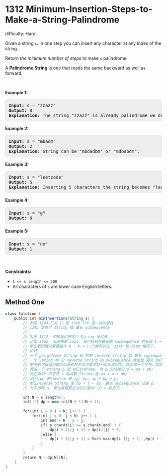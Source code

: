 # 1312 Minimum-Insertion-Steps-to-Make-a-String-Palindrome

difficulty: Hard

<style>
        section pre{
          background-color: #eee;
          border: 1px solid #ddd;
          padding:10px;
          border-radius: 5px;
        }
      </style>
<section>
<div><p>Given a string <code>s</code>. In one step you can insert any character at any index of the string.</p>
<p>Return <em>the minimum number of steps</em> to make <code>s</code>&nbsp;palindrome.</p>
<p>A&nbsp;<b>Palindrome String</b>&nbsp;is one that reads the same backward as well as forward.</p>
<p>&nbsp;</p>
<p><strong>Example 1:</strong></p>
<pre><strong>Input:</strong> s = "zzazz"
<strong>Output:</strong> 0
<strong>Explanation:</strong> The string "zzazz" is already palindrome we don't need any insertions.
</pre>
<p><strong>Example 2:</strong></p>
<pre><strong>Input:</strong> s = "mbadm"
<strong>Output:</strong> 2
<strong>Explanation:</strong> String can be "mbdadbm" or "mdbabdm".
</pre>
<p><strong>Example 3:</strong></p>
<pre><strong>Input:</strong> s = "leetcode"
<strong>Output:</strong> 5
<strong>Explanation:</strong> Inserting 5 characters the string becomes "leetcodocteel".
</pre>
<p><strong>Example 4:</strong></p>
<pre><strong>Input:</strong> s = "g"
<strong>Output:</strong> 0
</pre>
<p><strong>Example 5:</strong></p>
<pre><strong>Input:</strong> s = "no"
<strong>Output:</strong> 1
</pre>
<p>&nbsp;</p>
<p><strong>Constraints:</strong></p>
<ul>
	<li><code>1 &lt;= s.length &lt;= 500</code></li>
	<li>All characters of <code>s</code>&nbsp;are lower case English letters.</li>
</ul></div></section>
 
 ## Method One 
 
``` Java
class Solution {
    public int minInsertions(String s) {
        // 参见 1143 516 它 和 1143 516 是一样的题目
        // 1143 是两个 string 找 最长 subsequence 
        //
        // 对于 1312, 如果我们把这个 String 反过来
        // 比如 zzaz, 反过来是 zazz, 我们找到它最长的 subsequence 的长度 k = 3，
        // 那么我们就只需要插入 N - k = 1 个就可以让  zzaz 和 zazz 相同了。
        // 论证:
        // 一个 palindrome String 和 它的 reverse string 的 最长 subsequence 肯定是他们自己。
        // 一个 String 和 它 reverse String 的 subsequence 肯定是 回文 palindrome 的。
        // 剩下的字母我们都可以通过在对应位置复制一份实现回文。每添加一个字符，就能减少一个不回文的字符。
        // 假设一个 string p 是 palindrome. 令 p 分成两份 p = pa + pb;
        // 现在添加一个字符 a 构成新 String 是 pa + a + pb; 
        // 记pa,pb 的reverse 是 ap, bp. ap + bp = p;
        // 那么reverse String 是 bp + a + ap. 最长 subsequence 还是 p.
        // 为了消除 a, 那么就需要在对应位置加一个 a 就行了。
        
        int N = s.length();
        int[][] dp = new int[N + 1][N + 1];
        
        for(int i = 0;i < N; i++ ) {
            for(int j = 0; j < N; j++ ) {
                int end = N - 1 - j;
                if( s.charAt(i) == s.charAt(end) ) {
                    dp[i + 1][j + 1] = dp[i][j] + 1;
                }else {
                    dp[i + 1][j + 1] = Math.max(dp[i ][j + 1] ,dp[i + 1][j] );
                }
            }
        }
        return N - dp[N][N];
    }
}
​
```
